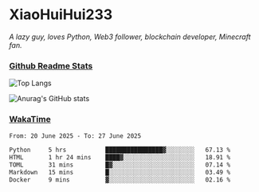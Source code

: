 # XiaoHuiHui233

*A lazy guy, loves Python, Web3 follower, blockchain developer, Minecraft fan.*

### [Github Readme Stats](https://github.com/anuraghazra/github-readme-stats)

![Top Langs](https://github-readme-stats.vercel.app/api/top-langs/?username=XiaoHuiHui233&layout=compact&theme=github_dark)

![Anurag's GitHub stats](https://github-readme-stats.vercel.app/api?username=XiaoHuiHui233&show_icons=true&theme=github_dark)

### [WakaTime](https://wakatime.com)

<!--START_SECTION:waka-->

```txt
From: 20 June 2025 - To: 27 June 2025

Python     5 hrs           ████████████████▓░░░░░░░░   67.13 %
HTML       1 hr 24 mins    ████▓░░░░░░░░░░░░░░░░░░░░   18.91 %
TOML       31 mins         █▓░░░░░░░░░░░░░░░░░░░░░░░   07.14 %
Markdown   15 mins         █░░░░░░░░░░░░░░░░░░░░░░░░   03.49 %
Docker     9 mins          ▓░░░░░░░░░░░░░░░░░░░░░░░░   02.16 %
```

<!--END_SECTION:waka-->
